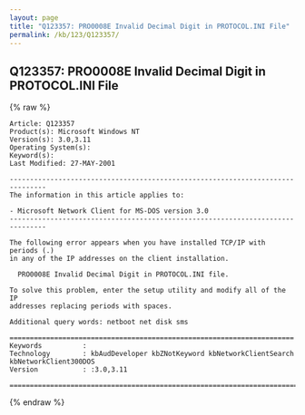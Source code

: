 ```yaml
---
layout: page
title: "Q123357: PRO0008E Invalid Decimal Digit in PROTOCOL.INI File"
permalink: /kb/123/Q123357/
---
```


## Q123357: PRO0008E Invalid Decimal Digit in PROTOCOL.INI File

{% raw %}

	Article: Q123357
	Product(s): Microsoft Windows NT
	Version(s): 3.0,3.11
	Operating System(s): 
	Keyword(s): 
	Last Modified: 27-MAY-2001
	
	-------------------------------------------------------------------------------
	The information in this article applies to:
	
	- Microsoft Network Client for MS-DOS version 3.0 
	-------------------------------------------------------------------------------
	
	The following error appears when you have installed TCP/IP with periods (.)
	in any of the IP addresses on the client installation.
	
	  PRO0008E Invalid Decimal Digit in PROTOCOL.INI file.
	
	To solve this problem, enter the setup utility and modify all of the IP
	addresses replacing periods with spaces.
	
	Additional query words: netboot net disk sms
	
	======================================================================
	Keywords          :  
	Technology        : kbAudDeveloper kbZNotKeyword kbNetworkClientSearch kbNetworkClient300DOS
	Version           : :3.0,3.11
	
	=============================================================================
	

{% endraw %}
